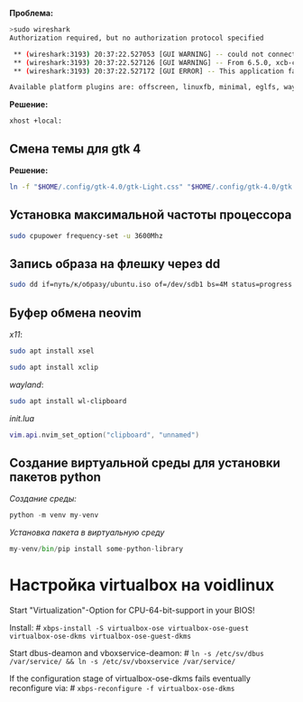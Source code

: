 **Проблема:**

```bash
>sudo wireshark                                                        6s
Authorization required, but no authorization protocol specified

 ** (wireshark:3193) 20:37:22.527053 [GUI WARNING] -- could not connect to display :0
 ** (wireshark:3193) 20:37:22.527126 [GUI WARNING] -- From 6.5.0, xcb-cursor0 or libxcb-cursor0 is needed to load the Qt xcb platform plugin.
 ** (wireshark:3193) 20:37:22.527172 [GUI ERROR] -- This application failed to start because no Qt platform plugin could be initialized. Reinstalling the application may fix this problem.

Available platform plugins are: offscreen, linuxfb, minimal, eglfs, wayland, vnc, xcb, vkkhrdisplay, minimalegl, wayland-egl.
```

**Решение:**

```
xhost +local:
```

## Смена темы для gtk 4

**Решение:**
```bash
ln -f "$HOME/.config/gtk-4.0/gtk-Light.css" "$HOME/.config/gtk-4.0/gtk.css"
```

## Установка максимальной частоты процессора

```bash
sudo cpupower frequency-set -u 3600Mhz
```

## Запись образа на флешку через dd

```bash
sudo dd if=путь/к/образу/ubuntu.iso of=/dev/sdb1 bs=4M status=progress oflag=sync
```

## Буфер обмена neovim

*x11*:
```bash
sudo apt install xsel
```

```bash
sudo apt install xclip
```

*wayland*:

```bash
sudo apt install wl-clipboard
```

*init.lua*

```lua
vim.api.nvim_set_option("clipboard", "unnamed")
```

## Создание виртуальной среды для установки пакетов python

*Создание среды:*
```python
python -m venv my-venv
```

*Установка пакета в виртуальную среду*

```python
my-venv/bin/pip install some-python-library
```


# Настройка virtualbox на voidlinux

Start "Virtualization"-Option for CPU-64-bit-support in your BIOS!

Install: # `xbps-install -S virtualbox-ose virtualbox-ose-guest virtualbox-ose-dkms virtualbox-ose-guest-dkms`

Start dbus-deamon and vboxservice-deamon: # `ln -s /etc/sv/dbus /var/service/ && ln -s /etc/sv/vboxservice /var/service/`

If the configuration stage of virtualbox-ose-dkms fails eventually reconfigure via: # `xbps-reconfigure -f virtualbox-ose-dkms`
